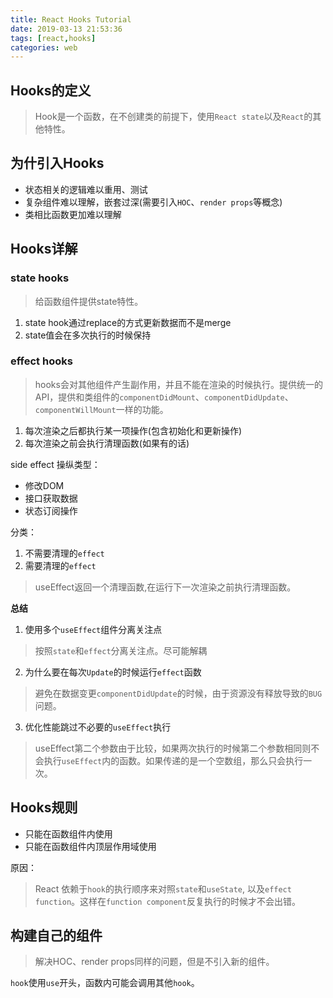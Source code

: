 ```yaml
---
title: React Hooks Tutorial
date: 2019-03-13 21:53:36
tags: [react,hooks]
categories: web
---
```


## Hooks的定义

>Hook是一个函数，在不创建类的前提下，使用`React state`以及`React`的其他特性。


## 为什引入Hooks

+ 状态相关的逻辑难以重用、测试
+ 复杂组件难以理解，嵌套过深(需要引入`HOC`、`render props`等概念)
+ 类相比函数更加难以理解

<!-- more -->

## Hooks详解 

### state hooks
>给函数组件提供state特性。

1. state hook通过replace的方式更新数据而不是merge
2. state值会在多次执行的时候保持


### effect hooks
>hooks会对其他组件产生副作用，并且不能在渲染的时候执行。提供统一的API，提供和类组件的`componentDidMount`、`componentDidUpdate`、`componentWillMount`一样的功能。

1. 每次渲染之后都执行某一项操作(包含初始化和更新操作)
2. 每次渲染之前会执行清理函数(如果有的话)

side effect 操纵类型：
+ 修改DOM
+ 接口获取数据
+ 状态订阅操作

分类：
1. 不需要清理的`effect`
2. 需要清理的`effect`
>useEffect返回一个清理函数,在运行下一次渲染之前执行清理函数。

**总结**
1. 使用多个`useEffect`组件分离关注点
>按照`state`和`effect`分离关注点。尽可能解耦

2. 为什么要在每次`Update`的时候运行`effect`函数
>避免在数据变更`componentDidUpdate`的时候，由于资源没有释放导致的`BUG`问题。

3. 优化性能跳过不必要的`useEffect`执行
>useEffect第二个参数由于比较，如果两次执行的时候第二个参数相同则不会执行`useEffect`内的函数。如果传递的是一个空数组，那么只会执行一次。


## Hooks规则

+ 只能在函数组件内使用
+ 只能在函数组件内顶层作用域使用

原因：
>React 依赖于`hook`的执行顺序来对照`state`和`useState`, 以及`effect function`。这样在`function component`反复执行的时候才不会出错。


## 构建自己的组件

>解决HOC、render props同样的问题，但是不引入新的组件。

`hook`使用`use`开头，函数内可能会调用其他`hook`。
